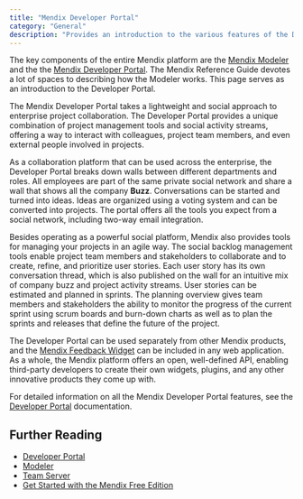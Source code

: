 ```yaml
---
title: "Mendix Developer Portal"
category: "General"
description: "Provides an introduction to the various features of the Developer Portal."
---
```


The key components of the entire Mendix platform are the [Mendix Modeler](modeler) and the the [Mendix Developer Portal](https://sprintr.home.mendix.com/index.html). The Mendix Reference Guide devotes a lot of spaces to describing how the Modeler works. This page serves as an introduction to the Developer Portal.

The Mendix Developer Portal takes a lightweight and social approach to enterprise project collaboration. The Developer Portal provides a unique combination of project management tools and social activity streams, offering a way to interact with colleagues, project team members, and even external people involved in projects.

As a collaboration platform that can be used across the enterprise, the Developer Portal breaks down walls between different departments and roles. All employees are part of the same private social network and share a wall that shows all the company **Buzz**. Conversations can be started and turned into ideas. Ideas are organized using a voting system and can be converted into projects. The portal offers all the tools you expect from a social network, including two-way email integration. 

Besides operating as a powerful social platform, Mendix also provides tools for managing your projects in an agile way. The social backlog management tools enable project team members and stakeholders to collaborate and to create, refine, and prioritize user stories. Each user story has its own conversation thread, which is also published on the wall for an intuitive mix of company buzz and project activity streams. User stories can be estimated and planned in sprints. The planning overview gives team members and stakeholders the ability to monitor the progress of the current sprint using scrum boards and burn-down charts as well as to plan the sprints and releases that define the future of the project.

The Developer Portal can be used separately from other Mendix products, and the [Mendix Feedback Widget](/developerportal/howto/gathering-user-feedback) can be included in any web application. As a whole, the Mendix platform offers an open, well-defined API, enabling third-party developers to create their own widgets, plugins, and any other innovative products they come up with.

For detailed information on all the Mendix Developer Portal features, see the [Developer Portal](/developerportal) documentation.

## Further Reading

* [Developer Portal](/developerportal)
* [Modeler](modeler)
* [Team Server](team-server)
* [Get Started with the Mendix Free Edition](https://www.mendix.com/try-now/?utm_source=documentation&utm_medium=community&utm_campaign=signup)

